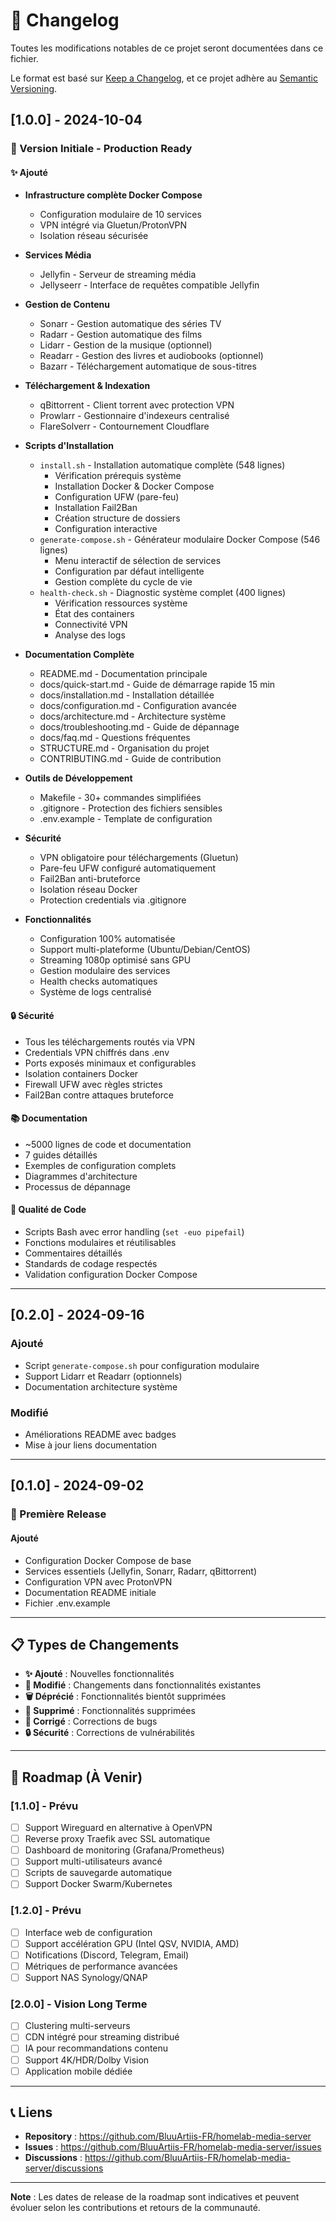 # 📝 Changelog

Toutes les modifications notables de ce projet seront documentées dans ce fichier.

Le format est basé sur [Keep a Changelog](https://keepachangelog.com/fr/1.0.0/),
et ce projet adhère au [Semantic Versioning](https://semver.org/lang/fr/).

## [1.0.0] - 2024-10-04

### 🎉 Version Initiale - Production Ready

#### ✨ Ajouté
- **Infrastructure complète Docker Compose**
  - Configuration modulaire de 10 services
  - VPN intégré via Gluetun/ProtonVPN
  - Isolation réseau sécurisée

- **Services Média**
  - Jellyfin - Serveur de streaming média
  - Jellyseerr - Interface de requêtes compatible Jellyfin

- **Gestion de Contenu**
  - Sonarr - Gestion automatique des séries TV
  - Radarr - Gestion automatique des films
  - Lidarr - Gestion de la musique (optionnel)
  - Readarr - Gestion des livres et audiobooks (optionnel)
  - Bazarr - Téléchargement automatique de sous-titres

- **Téléchargement & Indexation**
  - qBittorrent - Client torrent avec protection VPN
  - Prowlarr - Gestionnaire d'indexeurs centralisé
  - FlareSolverr - Contournement Cloudflare

- **Scripts d'Installation**
  - `install.sh` - Installation automatique complète (548 lignes)
    - Vérification prérequis système
    - Installation Docker & Docker Compose
    - Configuration UFW (pare-feu)
    - Installation Fail2Ban
    - Création structure de dossiers
    - Configuration interactive
  - `generate-compose.sh` - Générateur modulaire Docker Compose (546 lignes)
    - Menu interactif de sélection de services
    - Configuration par défaut intelligente
    - Gestion complète du cycle de vie
  - `health-check.sh` - Diagnostic système complet (400 lignes)
    - Vérification ressources système
    - État des containers
    - Connectivité VPN
    - Analyse des logs

- **Documentation Complète**
  - README.md - Documentation principale
  - docs/quick-start.md - Guide de démarrage rapide 15 min
  - docs/installation.md - Installation détaillée
  - docs/configuration.md - Configuration avancée
  - docs/architecture.md - Architecture système
  - docs/troubleshooting.md - Guide de dépannage
  - docs/faq.md - Questions fréquentes
  - STRUCTURE.md - Organisation du projet
  - CONTRIBUTING.md - Guide de contribution

- **Outils de Développement**
  - Makefile - 30+ commandes simplifiées
  - .gitignore - Protection des fichiers sensibles
  - .env.example - Template de configuration

- **Sécurité**
  - VPN obligatoire pour téléchargements (Gluetun)
  - Pare-feu UFW configuré automatiquement
  - Fail2Ban anti-bruteforce
  - Isolation réseau Docker
  - Protection credentials via .gitignore

- **Fonctionnalités**
  - Configuration 100% automatisée
  - Support multi-plateforme (Ubuntu/Debian/CentOS)
  - Streaming 1080p optimisé sans GPU
  - Gestion modulaire des services
  - Health checks automatiques
  - Système de logs centralisé

#### 🔒 Sécurité
- Tous les téléchargements routés via VPN
- Credentials VPN chiffrés dans .env
- Ports exposés minimaux et configurables
- Isolation containers Docker
- Firewall UFW avec règles strictes
- Fail2Ban contre attaques bruteforce

#### 📚 Documentation
- ~5000 lignes de code et documentation
- 7 guides détaillés
- Exemples de configuration complets
- Diagrammes d'architecture
- Processus de dépannage

#### 🎯 Qualité de Code
- Scripts Bash avec error handling (`set -euo pipefail`)
- Fonctions modulaires et réutilisables
- Commentaires détaillés
- Standards de codage respectés
- Validation configuration Docker Compose

---

## [0.2.0] - 2024-09-16

### Ajouté
- Script `generate-compose.sh` pour configuration modulaire
- Support Lidarr et Readarr (optionnels)
- Documentation architecture système

### Modifié
- Améliorations README avec badges
- Mise à jour liens documentation

---

## [0.1.0] - 2024-09-02

### 🎉 Première Release

#### Ajouté
- Configuration Docker Compose de base
- Services essentiels (Jellyfin, Sonarr, Radarr, qBittorrent)
- Configuration VPN avec ProtonVPN
- Documentation README initiale
- Fichier .env.example

---

## 📋 Types de Changements

- **✨ Ajouté** : Nouvelles fonctionnalités
- **🔄 Modifié** : Changements dans fonctionnalités existantes
- **🗑️ Déprécié** : Fonctionnalités bientôt supprimées
- **🚫 Supprimé** : Fonctionnalités supprimées
- **🐛 Corrigé** : Corrections de bugs
- **🔒 Sécurité** : Corrections de vulnérabilités

---

## 🔮 Roadmap (À Venir)

### [1.1.0] - Prévu
- [ ] Support Wireguard en alternative à OpenVPN
- [ ] Reverse proxy Traefik avec SSL automatique
- [ ] Dashboard de monitoring (Grafana/Prometheus)
- [ ] Support multi-utilisateurs avancé
- [ ] Scripts de sauvegarde automatique
- [ ] Support Docker Swarm/Kubernetes

### [1.2.0] - Prévu
- [ ] Interface web de configuration
- [ ] Support accélération GPU (Intel QSV, NVIDIA, AMD)
- [ ] Notifications (Discord, Telegram, Email)
- [ ] Métriques de performance avancées
- [ ] Support NAS Synology/QNAP

### [2.0.0] - Vision Long Terme
- [ ] Clustering multi-serveurs
- [ ] CDN intégré pour streaming distribué
- [ ] IA pour recommandations contenu
- [ ] Support 4K/HDR/Dolby Vision
- [ ] Application mobile dédiée

---

## 📞 Liens

- **Repository** : https://github.com/BluuArtiis-FR/homelab-media-server
- **Issues** : https://github.com/BluuArtiis-FR/homelab-media-server/issues
- **Discussions** : https://github.com/BluuArtiis-FR/homelab-media-server/discussions

---

**Note** : Les dates de release de la roadmap sont indicatives et peuvent évoluer selon les contributions et retours de la communauté.
